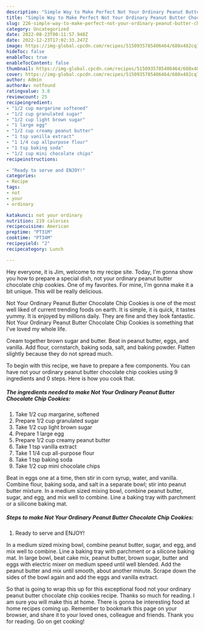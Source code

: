 ```yaml
---
description: "Simple Way to Make Perfect Not Your Ordinary Peanut Butter Chocolate Chip Cookies"
title: "Simple Way to Make Perfect Not Your Ordinary Peanut Butter Chocolate Chip Cookies"
slug: 226-simple-way-to-make-perfect-not-your-ordinary-peanut-butter-chocolate-chip-cookies
category: Uncategorized
date: 2022-08-23T00:11:57.948Z
date: 2022-12-23T17:02:33.247Z
image: https://img-global.cpcdn.com/recipes/5150935785406464/680x482cq70/not-your-ordinary-peanut-butter-chocolate-chip-cookies-recipe-main-photo.jpg
hideToc: false
enableToc: true
enableTocContent: false
thumbnail: https://img-global.cpcdn.com/recipes/5150935785406464/680x482cq70/not-your-ordinary-peanut-butter-chocolate-chip-cookies-recipe-main-photo.jpg
cover: https://img-global.cpcdn.com/recipes/5150935785406464/680x482cq70/not-your-ordinary-peanut-butter-chocolate-chip-cookies-recipe-main-photo.jpg
author: Admin
authorAv: notfound
ratingvalue: 3.8
reviewcount: 25
recipeingredient:
- "1/2 cup margarine softened"
- "1/2 cup granulated sugar"
- "1/2 cup light brown sugar"
- "1 large egg"
- "1/2 cup creamy peanut butter"
- "1 tsp vanilla extract"
- "1 1/4 cup allpurpose flour"
- "1 tsp baking soda"
- "1/2 cup mini chocolate chips"
recipeinstructions:

- "Ready to serve and ENJOY!"
categories:
- Recipe
tags:
- not
- your
- ordinary

katakunci: not your ordinary 
nutrition: 219 calories
recipecuisine: American
preptime: "PT31M"
cooktime: "PT34M"
recipeyield: "2"
recipecategory: Lunch

---
```



Hey everyone, it is Jim, welcome to my recipe site. Today, I'm gonna show you how to prepare a special dish, not your ordinary peanut butter chocolate chip cookies. One of my favorites. For mine, I'm gonna make it a bit unique. This will be really delicious.

Not Your Ordinary Peanut Butter Chocolate Chip Cookies is one of the most well liked of current trending foods on earth. It is simple, it is quick, it tastes yummy. It is enjoyed by millions daily. They are fine and they look fantastic. Not Your Ordinary Peanut Butter Chocolate Chip Cookies is something that I've loved my whole life.

Cream together brown sugar and butter. Beat in peanut butter, eggs, and vanilla. Add flour, cornstarch, baking soda, salt, and baking powder. Flatten slightly because they do not spread much.


To begin with this recipe, we have to prepare a few components. You can have not your ordinary peanut butter chocolate chip cookies using 9 ingredients and 0 steps. Here is how you cook that.

<!--inarticleads1-->

##### The ingredients needed to make Not Your Ordinary Peanut Butter Chocolate Chip Cookies:

1. Take 1/2 cup margarine, softened
1. Prepare 1/2 cup granulated sugar
1. Take 1/2 cup light brown sugar
1. Prepare 1 large egg
1. Prepare 1/2 cup creamy peanut butter
1. Take 1 tsp vanilla extract
1. Take 1 1/4 cup all-purpose flour
1. Take 1 tsp baking soda
1. Take 1/2 cup mini chocolate chips


Beat in eggs one at a time, then stir in corn syrup, water, and vanilla. Combine flour, baking soda, and salt in a separate bowl; stir into peanut butter mixture. In a medium sized mixing bowl, combine peanut butter, sugar, and egg, and mix well to combine. Line a baking tray with parchment or a silicone baking mat. 

<!--inarticleads2-->

##### Steps to make Not Your Ordinary Peanut Butter Chocolate Chip Cookies:


1. Ready to serve and ENJOY!

In a medium sized mixing bowl, combine peanut butter, sugar, and egg, and mix well to combine. Line a baking tray with parchment or a silicone baking mat. In large bowl, beat cake mix, peanut butter, brown sugar, butter and eggs with electric mixer on medium speed until well blended. Add the peanut butter and mix until smooth, about another minute. Scrape down the sides of the bowl again and add the eggs and vanilla extract. 

So that is going to wrap this up for this exceptional food not your ordinary peanut butter chocolate chip cookies recipe. Thanks so much for reading. I am sure you will make this at home. There is gonna be interesting food at home recipes coming up. Remember to bookmark this page on your browser, and share it to your loved ones, colleague and friends. Thank you for reading. Go on get cooking!
